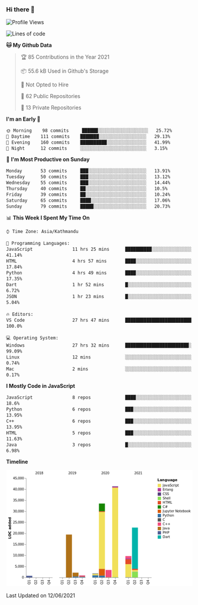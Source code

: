 ### Hi there 👋


<!--START_SECTION:waka-->
![Profile Views](http://img.shields.io/badge/Profile%20Views-1-blue)

![Lines of code](https://img.shields.io/badge/From%20Hello%20World%20I%27ve%20Written-136268%20lines%20of%20code-blue)

**🐱 My Github Data** 

> 🏆 85 Contributions in the Year 2021
 > 
> 📦 55.6 kB Used in Github's Storage 
 > 
> 🚫 Not Opted to Hire
 > 
> 📜 62 Public Repositories 
 > 
> 🔑 13 Private Repositories  
 > 
**I'm an Early 🐤** 

```text
🌞 Morning    98 commits     ██████░░░░░░░░░░░░░░░░░░░   25.72% 
🌆 Daytime    111 commits    ███████░░░░░░░░░░░░░░░░░░   29.13% 
🌃 Evening    160 commits    ██████████░░░░░░░░░░░░░░░   41.99% 
🌙 Night      12 commits     ░░░░░░░░░░░░░░░░░░░░░░░░░   3.15%

```
📅 **I'm Most Productive on Sunday** 

```text
Monday       53 commits     ███░░░░░░░░░░░░░░░░░░░░░░   13.91% 
Tuesday      50 commits     ███░░░░░░░░░░░░░░░░░░░░░░   13.12% 
Wednesday    55 commits     ███░░░░░░░░░░░░░░░░░░░░░░   14.44% 
Thursday     40 commits     ██░░░░░░░░░░░░░░░░░░░░░░░   10.5% 
Friday       39 commits     ██░░░░░░░░░░░░░░░░░░░░░░░   10.24% 
Saturday     65 commits     ████░░░░░░░░░░░░░░░░░░░░░   17.06% 
Sunday       79 commits     █████░░░░░░░░░░░░░░░░░░░░   20.73%

```


📊 **This Week I Spent My Time On** 

```text
⌚︎ Time Zone: Asia/Kathmandu

💬 Programming Languages: 
JavaScript               11 hrs 25 mins      ██████████░░░░░░░░░░░░░░░   41.14% 
HTML                     4 hrs 57 mins       ████░░░░░░░░░░░░░░░░░░░░░   17.84% 
Python                   4 hrs 49 mins       ████░░░░░░░░░░░░░░░░░░░░░   17.35% 
Dart                     1 hr 52 mins        █░░░░░░░░░░░░░░░░░░░░░░░░   6.72% 
JSON                     1 hr 23 mins        █░░░░░░░░░░░░░░░░░░░░░░░░   5.04%

🔥 Editors: 
VS Code                  27 hrs 47 mins      █████████████████████████   100.0%

💻 Operating System: 
Windows                  27 hrs 32 mins      ████████████████████████░   99.09% 
Linux                    12 mins             ░░░░░░░░░░░░░░░░░░░░░░░░░   0.74% 
Mac                      2 mins              ░░░░░░░░░░░░░░░░░░░░░░░░░   0.17%

```

**I Mostly Code in JavaScript** 

```text
JavaScript               8 repos             ████░░░░░░░░░░░░░░░░░░░░░   18.6% 
Python                   6 repos             ███░░░░░░░░░░░░░░░░░░░░░░   13.95% 
C++                      6 repos             ███░░░░░░░░░░░░░░░░░░░░░░   13.95% 
HTML                     5 repos             ███░░░░░░░░░░░░░░░░░░░░░░   11.63% 
Java                     3 repos             █░░░░░░░░░░░░░░░░░░░░░░░░   6.98%

```


**Timeline**

![Chart not found](https://raw.githubusercontent.com/voidash/voidash/main/charts/bar_graph.png) 


 Last Updated on 12/06/2021
<!--END_SECTION:waka-->


<!--
**voidash/voidash** is a ✨ _special_ ✨ repository because its `README.md` (this file) appears on your GitHub profile.

Here are some ideas to get you started:

- 🔭 I’m currently working on ...
- 🌱 I’m currently learning ...
- 👯 I’m looking to collaborate on ...
- 🤔 I’m looking for help with ...
- 💬 Ask me about ...
- 📫 How to reach me: ...
- 😄 Pronouns: ...
- ⚡ Fun fact: ...
-->
